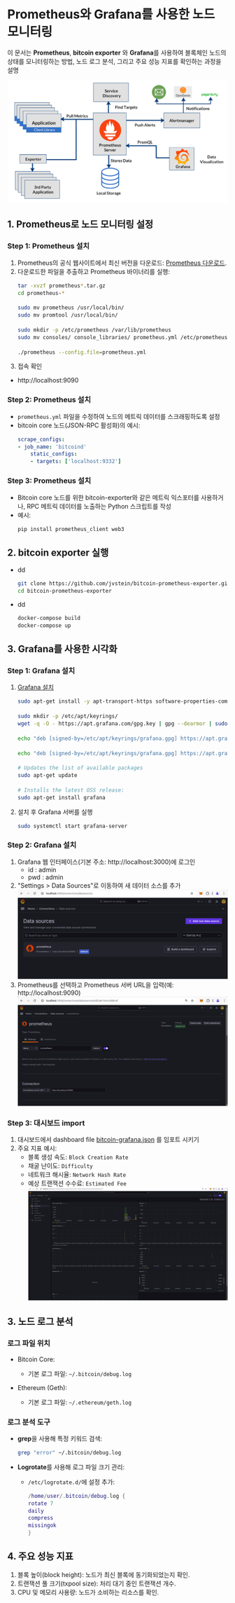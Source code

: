 # Prometheus와 Grafana를 사용한 노드 모니터링

이 문서는 **Prometheus**, **bitcoin exporter** 와 **Grafana**를 사용하여 블록체인 노드의 상태를 모니터링하는 방법, 노드 로그 분석, 그리고 주요 성능 지표를 확인하는 과정을 설명

![prometheus_exporter_grafana.png](res/prometheus_exporter_grafana.png)

## **1. Prometheus로 노드 모니터링 설정**

### **Step 1: Prometheus 설치**
1. Prometheus의 공식 웹사이트에서 최신 버전을 다운로드: [Prometheus 다운로드](https://prometheus.io/download/).
1. 다운로드한 파일을 추출하고 Prometheus 바이너리를 실행:
   ```bash
   tar -xvzf prometheus*.tar.gz
   cd prometheus-*

   sudo mv prometheus /usr/local/bin/
   sudo mv promtool /usr/local/bin/

   sudo mkdir -p /etc/prometheus /var/lib/prometheus
   sudo mv consoles/ console_libraries/ prometheus.yml /etc/prometheus/

   ./prometheus --config.file=prometheus.yml
   ```
1. 접속 확인
- http://localhost:9090

### **Step 2: Prometheus 설치**
- `prometheus.yml` 파일을 수정하여 노드의 메트릭 데이터를 스크래핑하도록 설정
- bitcoin core 노드(JSON-RPC 활성화)의 예시:
    ```yaml
    scrape_configs:
    - job_name: 'bitcoind'
        static_configs:
        - targets: ['localhost:9332']
    ```

### **Step 3: Prometheus 설치**
- Bitcoin core 노드를 위한 bitcoin-exporter와 같은 메트릭 익스포터를 사용하거나, RPC 메트릭 데이터를 노출하는 Python 스크립트를 작성
- 예시:
    ```bash
    pip install prometheus_client web3
    ```


## **2. bitcoin exporter 실행**

- dd
    ```bash
    git clone https://github.com/jvstein/bitcoin-prometheus-exporter.git
    cd bitcoin-prometheus-exporter
    ```

- dd
    ```bash
    docker-compose build
    docker-compose up
    ```


## **3. Grafana를 사용한 시각화**

### **Step 1: Grafana 설치**
1. [Grafana 설치](https://grafana.com/docs/grafana/latest/setup-grafana/installation/debian/)
    ```bash
    sudo apt-get install -y apt-transport-https software-properties-common wget

    sudo mkdir -p /etc/apt/keyrings/
    wget -q -O - https://apt.grafana.com/gpg.key | gpg --dearmor | sudo tee /etc/apt/keyrings/grafana.gpg > /dev/null

    echo "deb [signed-by=/etc/apt/keyrings/grafana.gpg] https://apt.grafana.com stable main" | sudo tee -a /etc/apt/sources.list.d/grafana.list

    echo "deb [signed-by=/etc/apt/keyrings/grafana.gpg] https://apt.grafana.com beta main" | sudo tee -a /etc/apt/sources.list.d/grafana.list

    # Updates the list of available packages
    sudo apt-get update

    # Installs the latest OSS release:
    sudo apt-get install grafana
    ```
1. 설치 후 Grafana 서버를 실행
    ```bash
    sudo systemctl start grafana-server
    ```

### **Step 2: Grafana 설치**
1. Grafana 웹 인터페이스(기본 주소: http://localhost:3000)에 로그인
    - id : admin
    - pwd : admin
1. "Settings > Data Sources"로 이동하여 새 데이터 소스를 추가
    ![grafana_conf_datasource.png](res/grafana_conf_datasource.png)
1. Prometheus를 선택하고 Prometheus 서버 URL을 입력(예: http://localhost:9090)
    ![grafana_conf_prometheus.png](res/grafana_conf_prometheus.png)


### **Step 3: 대시보드 import**
1. 대시보드에서 dashboard file [bitcoin-grafana.json](../prometheus_and_grafana/bitcoin-grafana.json) 를 임포트 시키기
1. 주요 지표 예시:
    - 블록 생성 속도: `Block Creation Rate`
    - 채굴 난이도: `Difficulty`
    - 네트워크 해시율: `Network Hash Rate`
    - 예상 트랜잭션 수수료: `Estimated Fee`
        ![grafana_bitcoind_monitoring.png](res/grafana_bitcoind_monitoring.png)


## **3. 노드 로그 분석**

### **로그 파일 위치**

- Bitcoin Core:
    - 기본 로그 파일: `~/.bitcoin/debug.log`

- Ethereum (Geth):
    - 기본 로그 파일: `~/.ethereum/geth.log`


### **로그 분석 도구**

- **grep**을 사용해 특정 키워드 검색:

    ```bash
    grep "error" ~/.bitcoin/debug.log
    ```

- **Logrotate**를 사용해 로그 파일 크기 관리:
    - `/etc/logrotate.d/`에 설정 추가:
        ```lua
        /home/user/.bitcoin/debug.log {
        rotate 7
        daily
        compress
        missingok
        }
        ```

## **4. 주요 성능 지표**
1. 블록 높이(block height): 노드가 최신 블록에 동기화되었는지 확인.
1. 트랜잭션 풀 크기(txpool size): 처리 대기 중인 트랜잭션 개수.
1. CPU 및 메모리 사용량: 노드가 소비하는 리소스를 확인.